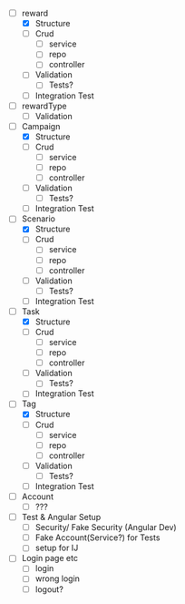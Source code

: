- [ ] reward
    - [x] Structure
    - [ ] Crud
      - [ ] service
      - [ ] repo
      - [ ] controller
    - [ ] Validation
      - [ ] Tests?
    - [ ] Integration Test
- [ ] rewardType
  - [ ] Validation
- [ ] Campaign
  - [x] Structure
  - [ ] Crud
      - [ ] service
      - [ ] repo
      - [ ] controller
  - [ ] Validation
      - [ ] Tests?
  - [ ] Integration Test
- [ ] Scenario
    - [X] Structure
    - [ ] Crud
        - [ ] service
        - [ ] repo
        - [ ] controller
    - [ ] Validation
        - [ ] Tests?
    - [ ] Integration Test
- [ ] Task
    - [X] Structure
    - [ ] Crud
        - [ ] service
        - [ ] repo
        - [ ] controller
    - [ ] Validation
        - [ ] Tests?
    - [ ] Integration Test
- [ ] Tag
    - [X] Structure
    - [ ] Crud
        - [ ] service
        - [ ] repo
        - [ ] controller
    - [ ] Validation
        - [ ] Tests?
    - [ ] Integration Test
- [ ] Account
  - [ ] ???
- [ ] Test & Angular Setup
  - [ ] Security/ Fake Security (Angular Dev)
  - [ ] Fake Account(Service?) for Tests
  - [ ] setup for IJ
- [ ] Login page etc
  - [ ] login
  - [ ] wrong login
  - [ ] logout?

